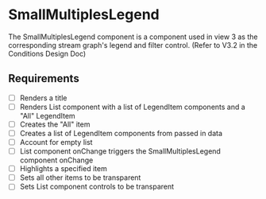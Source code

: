 # SmallMultiplesLegend

The SmallMultiplesLegend component is a component used in view 3 as the corresponding stream
graph's legend and filter control. (Refer to V3.2 in the Conditions Design Doc)

## Requirements

* [ ] Renders a title
* [ ] Renders List component with a list of LegendItem components and a "All" LegendItem
 * [ ] Creates the "All" item
 * [ ] Creates a list of LegendItem components from passed in data
* [ ] Account for empty list
* [ ] List component onChange triggers the SmallMultiplesLegend component onChange
* [ ] Highlights a specified item
 * [ ] Sets all other items to be transparent
 * [ ] Sets List component controls to be transparent
